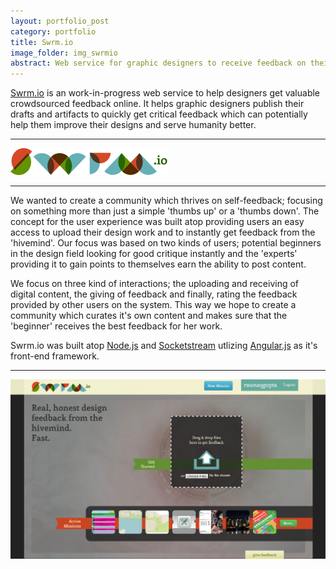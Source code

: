 ```yaml
---
layout: portfolio_post
category: portfolio
title: Swrm.io
image_folder: img_swrmio
abstract: Web service for graphic designers to receive feedback on their work atop a Node.js stack.
---
```


[Swrm.io](http://swrm.io) is an work-in-progress web service to help designers get valuable crowdsourced feedback online. It helps graphic designers publish their drafts and artifacts to quickly get critical feedback which can potentially help them improve their designs and serve humanity better.

<hr/>
<img src="/img/img_swrmio/swrmLogo.png" class="img-polaroid centered-img" alt="Swrm.io Logo" />
<hr/>

We wanted to create a community which thrives on self-feedback; focusing on something more than just a simple 'thumbs up' or a 'thumbs down'. The concept for the user experience was built atop providing users an easy access to upload their design work and to instantly get feedback from the 'hivemind'. Our focus was based on two kinds of users; potential beginners in the design field looking for good critique instantly and the 'experts' providing it to gain points to themselves earn the ability to post content.

We focus on three kind of interactions; the uploading and receiving of digital content, the giving of feedback and finally, rating the feedback provided by other users on the system. This way we hope to create a community which curates it's own content and makes sure that the 'beginner' receives the best feedback for her work.

Swrm.io was built atop [Node.js](http://nodejs.org/) and [Socketstream](https://github.com/socketstream/socketstream) utlizing [Angular.js](http://angularjs.org/) as it's front-end framework.

<hr/>

<img src="/img/img_swrmio/screencap.png" class="img-polaroid centered-img" alt="Swrm.io Logo" />
